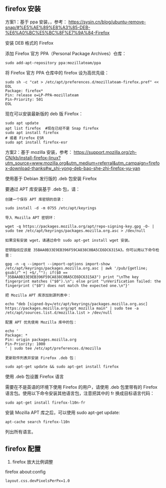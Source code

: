 ## firefox 安装

方案1：基于 ppa 安装，，参考： https://sysin.cn/blog/ubuntu-remove-snap/#%E5%AE%89%E8%A3%85-DEB-%E6%A0%BC%E5%BC%8F%E7%9A%84-Firefox

安装 DEB 格式的 Firefox

添加 Firefox 官方 PPA（Personal Package Archives）仓库：
```
sudo add-apt-repository ppa:mozillateam/ppa
```
将 Firefox 官方 PPA 仓库中的 firefox 设为高优先级：

```
sudo sh -c "cat > /etc/apt/preferences.d/mozillateam-firefox.pref" << EOL
Package: firefox*
Pin: release o=LP-PPA-mozillateam
Pin-Priority: 501
EOL
```

现在可以安装最新版的 deb 版 Firefox：

```
sudo apt update
apt list firefox  #现在已经不是 Snap firefox
sudo apt install firefox
# 或者 Firefox ESR
sudo apt install firefox-esr
```

方案2：基于 mozilla 安装，参考： https://support.mozilla.org/zh-CN/kb/install-firefox-linux?utm_source=www.mozilla.org&utm_medium=referral&utm_campaign=firefox-download-thanks#w_shi-yong-deb-bao-she-zhi-firefox-yu-yan

使用基于 Debian 发行版的 .deb 包安装 Firefox

要通过 APT 库安装基于 .deb 包，请：

    创建一个保存 APT 库密钥的目录：
```
sudo install -d -m 0755 /etc/apt/keyrings
```
    导入 Mozilla APT 密钥环：
```
wget -q https://packages.mozilla.org/apt/repo-signing-key.gpg -O- | sudo tee /etc/apt/keyrings/packages.mozilla.org.asc > /dev/null
```
    如果没有安装 wget，请通过命令 sudo apt-get install wget 安装。

    密钥指纹应该是 35BAA0B33E9EB396F59CA838C0BA5CE6DC6315A3。你可以用以下命令检查：
```
gpg -n -q --import --import-options import-show /etc/apt/keyrings/packages.mozilla.org.asc | awk '/pub/{getline; gsub(/^ +| +$/,""); if($0 == "35BAA0B33E9EB396F59CA838C0BA5CE6DC6315A3") print "\nThe key fingerprint matches ("$0").\n"; else print "\nVerification failed: the fingerprint ("$0") does not match the expected one.\n"}'
```
    把 Mozilla APT 库添加到源列表中：
```
echo "deb [signed-by=/etc/apt/keyrings/packages.mozilla.org.asc] https://packages.mozilla.org/apt mozilla main" | sudo tee -a /etc/apt/sources.list.d/mozilla.list > /dev/null
```
    配置 APT 优先使用 Mozilla 库中的包：
```
echo '
Package: *
Pin: origin packages.mozilla.org
Pin-Priority: 1000
' | sudo tee /etc/apt/preferences.d/mozilla
```
    更新软件列表并安装 Firefox .deb 包： 
```
sudo apt-get update && sudo apt-get install firefox
```
使用 .deb 包设置 Firefox 语言

需要在不是英语的环境下使用 Firefox 的用户，请使用 .deb 包里带有的 Firefox 语言包。使用以下命令安装其他语言包，注意把其中的 fr 换成目标语言代码：
```
sudo apt-get install firefox-l10n-fr
```
安装 Mozilla APT 库之后，可以使用 sudo apt-get update:
```
apt-cache search firefox-l10n
```
列出所有语言。 

## firefox 配置

1. firefox 放大比例调整

firefox about:config 
```
layout.css.devPixelsPerPx=1.0
```
